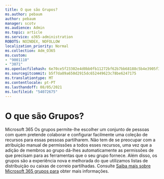 ```yaml
---
title: O que são Grupos?
ms.author: pebaum
author: pebaum
manager: scotv
ms.audience: Admin
ms.topic: article
ms.service: o365-administration
ROBOTS: NOINDEX, NOFOLLOW
localization_priority: Normal
ms.collection: Adm_O365
ms.custom:
- "9001110"
- "3071"
ms.openlocfilehash: 6e70ce5f23302e4d0bb0fb11272bf62b7bb68188c5b4e3905f3d25434db4737f
ms.sourcegitcommit: b5f7da89a650d2915dc652449623c78be6247175
ms.translationtype: MT
ms.contentlocale: pt-PT
ms.lasthandoff: 08/05/2021
ms.locfileid: "54072675"
---
```

# <a name="what-are-groups"></a>O que são Grupos?

Microsoft 365 Os grupos permite-lhe escolher um conjunto de pessoas com quem pretende colaborar e configurar facilmente uma coleção de recursos para essas pessoas partilharem. Não tem de se preocupar com a atribuição manual de permissões a todos esses recursos, uma vez que a adição de membros ao grupo dá-lhes automaticamente as permissões de que precisam para as ferramentas que o seu grupo fornece. Além disso, os grupos são a experiência nova e melhorada do que utilizamos listas de distribuição ou caixas de correio partilhadas.  Consulte [Saiba mais sobre Microsoft 365 grupos para](https://support.office.com/article/b565caa1-5c40-40ef-9915-60fdb2d97fa2) obter mais informações. 